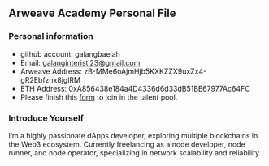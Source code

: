 ## Arweave Academy Personal File

### Personal information

- github account: galangbaelah
- Email: galanginteristi23@gmail.com
- Arweave Address: zB-MMe6oAjmHjb5KXKZZX9uxZx4-gR2Ebfzhx8jglRM 
- ETH Address: 0xA856438e184a4D4336d6d33dB51BE67977Ac64FC
- Please finish this [form](https://docs.google.com/forms/d/e/1FAIpQLSfWA5fIIcBgmRppm3jNz5vmf9Mai_QMVil-2pO4r7YKn_Zhtw/viewform?usp=sf_link) to join in the talent pool.

### Introduce Yourself
I’m a highly passionate dApps developer, exploring multiple blockchains in the Web3 ecosystem. Currently freelancing as a node developer, node runner, and node operator, specializing in network scalability and reliability.
